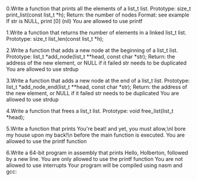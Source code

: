 0.Write a function that prints all the elements of a list_t list.
Prototype: size_t print_list(const list_t *h);
Return: the number of nodes
Format: see example
If str is NULL, print [0] (nil)
You are allowed to use printf

1.Write a function that returns the number of elements in a linked list_t list.
Prototype: size_t list_len(const list_t *h);

2.Write a function that adds a new node at the beginning of a list_t list.
Prototype: list_t *add_node(list_t **head, const char *str);
Return: the address of the new element, or NULL if it failed
str needs to be duplicated
You are allowed to use strdup

3.Write a function that adds a new node at the end of a list_t list.
Prototype: list_t *add_node_end(list_t **head, const char *str);
Return: the address of the new element, or NULL if it failed
str needs to be duplicated
You are allowed to use strdup

4.Write a function that frees a list_t list.
Prototype: void free_list(list_t *head);

5.Write a function that prints You're beat! and yet, you must allow,\nI bore my house upon my back!\n before the main function is executed.
You are allowed to use the printf function

6.Write a 64-bit program in assembly that prints Hello, Holberton, followed by a new line.
You are only allowed to use the printf function
You are not allowed to use interrupts
Your program will be compiled using nasm and gcc:
